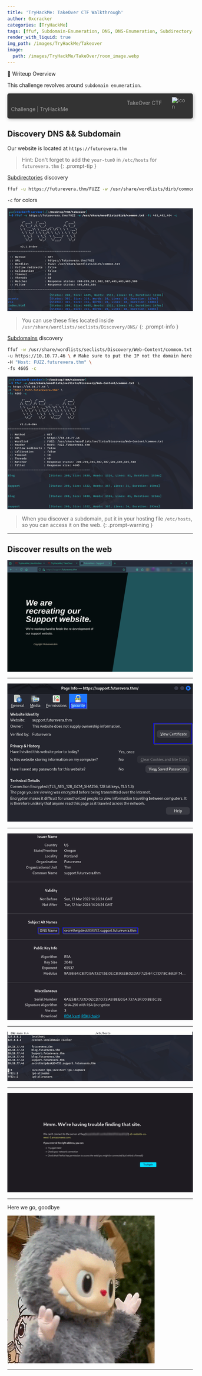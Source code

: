 ```yaml
---
title: 'TryHackMe: TakeOver CTF Walkthrough'
author: 0xcracker
categories: [TryHackMe]
tags: [ffuf, Subdomain-Enumeration, DNS, DNS-Enumeration, Subdirectory-Enumeration]
render_with_liquid: true
img_path: /images/TryHackMe/Takeover
image:
  path: /images/TryHackMe/TakeOver/room_image.webp
---
```


🧰 Writeup Overview

This challenge revolves around `subdomain enumeration`.

<a href="https://tryhackme.com/room/takeover"
target="_blank"
class="box-button" 
data-mobile-text="TakeOver CTF Challenge | TryHackMe"
style="display: flex; align-items: center; background-color: #333; padding: 10px; border-radius: 5px; box-shadow: 2px 2px 10px rgba(0, 0, 0, 0.3); color: #a1a1a1ff; text-decoration: none;">
&nbsp;&nbsp;&nbsp;&nbsp;&nbsp;&nbsp;&nbsp;&nbsp;&nbsp;&nbsp;&nbsp;&nbsp;&nbsp;&nbsp;&nbsp;&nbsp;&nbsp;&nbsp;&nbsp;&nbsp;&nbsp;&nbsp;&nbsp;&nbsp;&nbsp;&nbsp;&nbsp;&nbsp;&nbsp;&nbsp;&nbsp;&nbsp;&nbsp;&nbsp;&nbsp;&nbsp;&nbsp;&nbsp;&nbsp;&nbsp;&nbsp;&nbsp;&nbsp;&nbsp;&nbsp;&nbsp;&nbsp;&nbsp;&nbsp;&nbsp;&nbsp;&nbsp;&nbsp;&nbsp;&nbsp;&nbsp;&nbsp;&nbsp;&nbsp;&nbsp;&nbsp;&nbsp;&nbsp;&nbsp;&nbsp;&nbsp;&nbsp;&nbsp;&nbsp;&nbsp;&nbsp;&nbsp;&nbsp;&nbsp;&nbsp;&nbsp;&nbsp;&nbsp;&nbsp;&nbsp;TakeOver CTF Challenge | TryHackMe
<img src="https://tryhackme.com/r/favicon.png" alt="icon" style="width: 48px; height: 48px; margin-right: 10px;">
</a>


## Discovery DNS && Subdomain

Our website is located at `https://futurevera.thm`

> Hint: Don't forget to add the `your-tun0` in `/etc/hosts` for `futurevera.thm`
{: .prompt-tip }

<a href="https://www.computerhope.com/jargon/s/subdirec.htm" target="_blank">Subdirectories</a> discovery
```sh
ffuf -u https://futurevera.thm/FUZZ -w /usr/share/wordlists/dirb/common.txt -fc 403,402,404 -c
```

`-c` for colors

![](/images/TryHackMe/TakeOver/Subdirectory-discovery.png)

> You can use these files located inside `/usr/share/wordlists/seclists/Discovery/DNS/`
{: .prompt-info }

<a href="https://en.wikipedia.org/wiki/Subdomain" target="_blank">Subdomains</a> discovery
```sh
ffuf -w /usr/share/wordlists/seclists/Discovery/Web-Content/common.txt  \
-u https://10.10.77.46 \ # Make sure to put the IP not the domain here in this case, So as not to cause problems
-H "Host: FUZZ.futurevera.thm" \
-fs 4605 -c
```

![](/images/TryHackMe/TakeOver/Subdomain-disvovery.png)

> When you discover a subdomain, put it in your hosting file `/etc/hosts`, so you can access it on the web.
{: .prompt-warning }

---

## Discover results on the web

![](/images/TryHackMe/TakeOver/1.png)

---

![](/images/TryHackMe/TakeOver/2.png)

---

![](/images/TryHackMe/TakeOver/3.png)

---

![](/images/TryHackMe/TakeOver/4.png)

---

![](/images/TryHackMe/TakeOver/5.png)

---

Here we go, goodbye

<div class="gif-container">
<img src="/gifs/labubu.gif" alt="GIF" class="gif-responsive">
</div>

---


